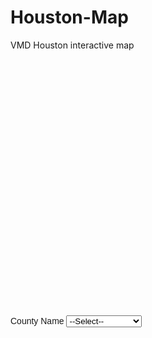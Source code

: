 # Houston-Map
VMD Houston interactive map 
<!DOCTYPE html>
<html>
  <head>
  <style>
    #map-canvas { width:500px; height:400px; }
    .layer-wizard-search-label { font-family: sans-serif };
  </style>
  <script type="text/javascript"
    src="http://maps.google.com/maps/api/js?sensor=false">
  </script>
  <script type="text/javascript">
    var map;
    var layer_0;
    var layer_1;
    function initialize() {
      map = new google.maps.Map(document.getElementById('map-canvas'), {
        center: new google.maps.LatLng(29.73453737640685, -95.38959207001948),
        zoom: 11,
        mapTypeId: google.maps.MapTypeId.ROADMAP
      });
      layer_0 = new google.maps.FusionTablesLayer({
        query: {
          select: "col7",
          from: "1xpsHP9tP6QnrtkXvBnmjgkaIACn6PslNERcyzARp"
        },
        map: map,
        styleId: 5,
        templateId: 8
      });
      layer_1 = new google.maps.FusionTablesLayer({
        query: {
          select: "col7",
          from: "1TPT2rvLOcBez7F6PakAfSc-b75TIwAcXdRpUfXzq"
        },
        map: map,
        styleId: 2,
        templateId: 2
      });
    }
    function changeMap_0() {
      var whereClause;
      var searchString = document.getElementById('search-string_0').value.replace(/'/g, "\\'");
      if (searchString != '--Select--') {
        whereClause = "'CountyName' = '" + searchString + "'";
      }
      layer_0.setOptions({
        query: {
          select: "col7",
          from: "1xpsHP9tP6QnrtkXvBnmjgkaIACn6PslNERcyzARp",
          where: whereClause
        }
      });
    }
    google.maps.event.addDomListener(window, 'load', initialize);
  </script>
  </head>
  <body>
    <div id="map-canvas"></div>
    <div style="margin-top: 10px;">
      <label class="layer-wizard-search-label">
        County Name
        <select id="search-string_0" onchange="changeMap_0(this.value);">
          <option value="--Select--">--Select--</option>
          <option value="BRAZORIA">BRAZORIA</option>
          <option value="CHAMBERS">CHAMBERS</option>
          <option value="FORT BEND">FORT BEND</option>
          <option value="GALVESTON">GALVESTON</option>
          <option value="HARRIS">HARRIS</option>
          <option value="LIBERTY">LIBERTY</option>
          <option value="MONTGOMERY">MONTGOMERY</option>
          <option value="WALLER">WALLER</option>
        </select>
      </label> 
    </div>
  </body>
</html>

